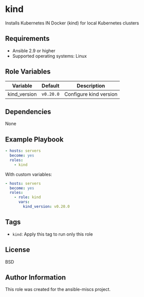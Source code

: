 kind
=========

Installs Kubernetes IN Docker (kind) for local Kubernetes clusters

Requirements
------------

- Ansible 2.9 or higher
- Supported operating systems: Linux

Role Variables
--------------

| Variable | Default | Description |
|----------|---------|-------------|
| kind_version | `v0.20.0` | Configure kind version |

Dependencies
------------

None

Example Playbook
----------------

```yaml
- hosts: servers
  become: yes
  roles:
    - kind
```

With custom variables:

```yaml
- hosts: servers
  become: yes
  roles:
    - role: kind
      vars:
        kind_version: v0.20.0
```

Tags
----

- `kind`: Apply this tag to run only this role

License
-------

BSD

Author Information
------------------

This role was created for the ansible-miscs project.
